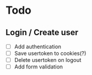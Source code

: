 # Todo

## Login / Create user
- [ ] Add authentication
- [ ] Save usertoken to cookies(?)
- [ ] Delete usertoken on logout
- [ ] Add form validation
